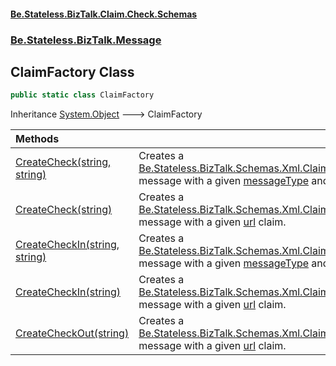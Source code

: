 #### [Be.Stateless.BizTalk.Claim.Check.Schemas](README.md 'README')
### [Be.Stateless.BizTalk.Message](Be.Stateless.BizTalk.Message.md 'Be.Stateless.BizTalk.Message')

## ClaimFactory Class

```csharp
public static class ClaimFactory
```

Inheritance [System.Object](https://docs.microsoft.com/en-us/dotnet/api/System.Object 'System.Object') &#129106; ClaimFactory

| Methods | |
| :--- | :--- |
| [CreateCheck(string, string)](ClaimFactory.CreateCheck(string,string).md 'Be.Stateless.BizTalk.Message.ClaimFactory.CreateCheck(string, string)') | Creates a [Be.Stateless.BizTalk.Schemas.Xml.Claim.Check](https://docs.microsoft.com/en-us/dotnet/api/Be.Stateless.BizTalk.Schemas.Xml.Claim.Check 'Be.Stateless.BizTalk.Schemas.Xml.Claim.Check') message with a given [messageType](ClaimFactory.CreateCheck(string,string).md#Be.Stateless.BizTalk.Message.ClaimFactory.CreateCheck(string,string).messageType 'Be.Stateless.BizTalk.Message.ClaimFactory.CreateCheck(string, string).messageType') and [url](ClaimFactory.CreateCheck(string,string).md#Be.Stateless.BizTalk.Message.ClaimFactory.CreateCheck(string,string).url 'Be.Stateless.BizTalk.Message.ClaimFactory.CreateCheck(string, string).url') claim. |
| [CreateCheck(string)](ClaimFactory.CreateCheck(string).md 'Be.Stateless.BizTalk.Message.ClaimFactory.CreateCheck(string)') | Creates a [Be.Stateless.BizTalk.Schemas.Xml.Claim.Check](https://docs.microsoft.com/en-us/dotnet/api/Be.Stateless.BizTalk.Schemas.Xml.Claim.Check 'Be.Stateless.BizTalk.Schemas.Xml.Claim.Check') message with a given [url](ClaimFactory.CreateCheck(string).md#Be.Stateless.BizTalk.Message.ClaimFactory.CreateCheck(string).url 'Be.Stateless.BizTalk.Message.ClaimFactory.CreateCheck(string).url') claim. |
| [CreateCheckIn(string, string)](ClaimFactory.CreateCheckIn(string,string).md 'Be.Stateless.BizTalk.Message.ClaimFactory.CreateCheckIn(string, string)') | Creates a [Be.Stateless.BizTalk.Schemas.Xml.Claim.CheckIn](https://docs.microsoft.com/en-us/dotnet/api/Be.Stateless.BizTalk.Schemas.Xml.Claim.CheckIn 'Be.Stateless.BizTalk.Schemas.Xml.Claim.CheckIn') message with a given [messageType](ClaimFactory.CreateCheckIn(string,string).md#Be.Stateless.BizTalk.Message.ClaimFactory.CreateCheckIn(string,string).messageType 'Be.Stateless.BizTalk.Message.ClaimFactory.CreateCheckIn(string, string).messageType') and [url](ClaimFactory.CreateCheckIn(string,string).md#Be.Stateless.BizTalk.Message.ClaimFactory.CreateCheckIn(string,string).url 'Be.Stateless.BizTalk.Message.ClaimFactory.CreateCheckIn(string, string).url') claim. |
| [CreateCheckIn(string)](ClaimFactory.CreateCheckIn(string).md 'Be.Stateless.BizTalk.Message.ClaimFactory.CreateCheckIn(string)') | Creates a [Be.Stateless.BizTalk.Schemas.Xml.Claim.CheckIn](https://docs.microsoft.com/en-us/dotnet/api/Be.Stateless.BizTalk.Schemas.Xml.Claim.CheckIn 'Be.Stateless.BizTalk.Schemas.Xml.Claim.CheckIn') message with a given [url](ClaimFactory.CreateCheckIn(string).md#Be.Stateless.BizTalk.Message.ClaimFactory.CreateCheckIn(string).url 'Be.Stateless.BizTalk.Message.ClaimFactory.CreateCheckIn(string).url') claim. |
| [CreateCheckOut(string)](ClaimFactory.CreateCheckOut(string).md 'Be.Stateless.BizTalk.Message.ClaimFactory.CreateCheckOut(string)') | Creates a [Be.Stateless.BizTalk.Schemas.Xml.Claim.CheckOut](https://docs.microsoft.com/en-us/dotnet/api/Be.Stateless.BizTalk.Schemas.Xml.Claim.CheckOut 'Be.Stateless.BizTalk.Schemas.Xml.Claim.CheckOut') message with a given [url](ClaimFactory.CreateCheckOut(string).md#Be.Stateless.BizTalk.Message.ClaimFactory.CreateCheckOut(string).url 'Be.Stateless.BizTalk.Message.ClaimFactory.CreateCheckOut(string).url') claim. |
